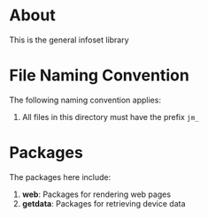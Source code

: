 # About
This is the general infoset library

# File Naming Convention
The following naming convention applies:

1. All files in this directory must have the prefix `jm_`

# Packages
The packages here include:

1. **web**: Packages for rendering web pages
2. **getdata**: Packages for retrieving device data
